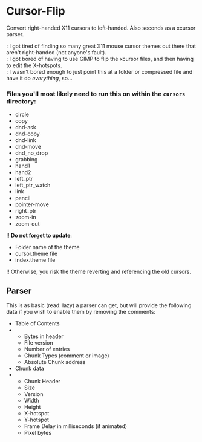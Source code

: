 # Cursor-Flip
Convert right-handed X11 cursors to left-handed. Also seconds as a xcursor parser.

: I got tired of finding so many great X11 mouse cursor themes out there that aren't right-handed (not anyone's fault).   
: I got bored of having to use GIMP to flip the xcursor files, and then having to edit the X-hotspots.   
: I wasn't bored enough to just point this at a folder or compressed file and have it do _everything_, so...

### Files you'll most likely need to run this on within the `cursors` directory:

- circle
- copy
- dnd-ask
- dnd-copy
- dnd-link
- dnd-move
- dnd_no_drop
- grabbing
- hand1
- hand2
- left_ptr
- left_ptr_watch
- link
- pencil
- pointer-move
- right_ptr
- zoom-in
- zoom-out

!! **Do not forget to update**:
 - Folder name of the theme
 - cursor.theme file
 - index.theme file

!! Otherwise, you risk the theme reverting and referencing the old cursors.

## Parser

This is as basic (read: lazy) a parser can get, but will provide the following data if you wish to enable them by removing the comments:

- Table of Contents
- - Bytes in header
  - File version
  - Number of entries
  - Chunk Types (comment or image)
  - Absolute Chunk address
- Chunk data
- - Chunk Header
  - Size
  - Version
  - Width
  - Height
  - X-hotspot
  - Y-hotspot
  - Frame Delay in milliseconds (if animated)
  - Pixel bytes
